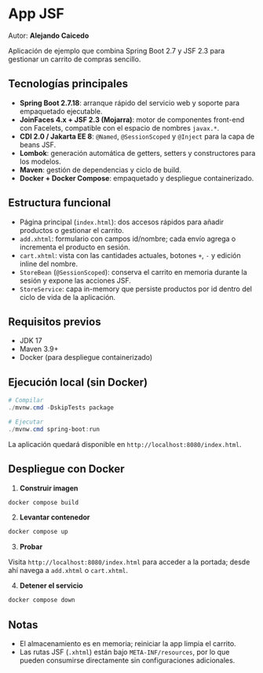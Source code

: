 # App JSF

Autor: **Alejando Caicedo**

Aplicación de ejemplo que combina Spring Boot 2.7 y JSF 2.3 para gestionar un carrito de compras sencillo.

## Tecnologías principales

- **Spring Boot 2.7.18**: arranque rápido del servicio web y soporte para empaquetado ejecutable.
- **JoinFaces 4.x + JSF 2.3 (Mojarra)**: motor de componentes front-end con Facelets, compatible con el espacio de nombres `javax.*`.
- **CDI 2.0 / Jakarta EE 8**: `@Named`, `@SessionScoped` y `@Inject` para la capa de beans JSF.
- **Lombok**: generación automática de getters, setters y constructores para los modelos.
- **Maven**: gestión de dependencias y ciclo de build.
- **Docker + Docker Compose**: empaquetado y despliegue containerizado.

## Estructura funcional

- Página principal (`index.html`): dos accesos rápidos para añadir productos o gestionar el carrito.
- `add.xhtml`: formulario con campos id/nombre; cada envío agrega o incrementa el producto en sesión.
- `cart.xhtml`: vista con las cantidades actuales, botones `+`, `-` y edición inline del nombre.
- `StoreBean` (`@SessionScoped`): conserva el carrito en memoria durante la sesión y expone las acciones JSF.
- `StoreService`: capa in-memory que persiste productos por id dentro del ciclo de vida de la aplicación.

## Requisitos previos

- JDK 17
- Maven 3.9+
- Docker (para despliegue containerizado)

## Ejecución local (sin Docker)

```powershell
# Compilar
./mvnw.cmd -DskipTests package

# Ejecutar
./mvnw.cmd spring-boot:run
```

La aplicación quedará disponible en `http://localhost:8080/index.html`.

## Despliegue con Docker

1. **Construir imagen**

```powershell
docker compose build
```

2. **Levantar contenedor**

```powershell
docker compose up
```

3. **Probar**

Visita `http://localhost:8080/index.html` para acceder a la portada; desde ahí navega a `add.xhtml` o `cart.xhtml`.

4. **Detener el servicio**

```powershell
docker compose down
```

## Notas

- El almacenamiento es en memoria; reiniciar la app limpia el carrito.
- Las rutas JSF (`.xhtml`) están bajo `META-INF/resources`, por lo que pueden consumirse directamente sin configuraciones adicionales.
